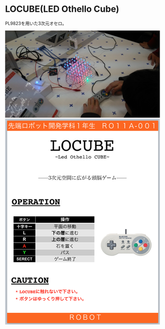 LOCUBE(LED Othello Cube)
===
PL9823を用いた3次元オセロ。

<img src="https://github.com/0g3/locube/blob/master/img/playing.JPG"> 

<img src="https://github.com/0g3/locube/blob/master/img/presenboard.png"> 